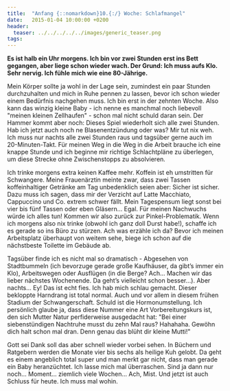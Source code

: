 ```yaml
---
title:  "Anfang {::nomarkdown}10.{:/} Woche: Schlafmangel"
date:   2015-01-04 10:00:00 +0200
header:
  teaser: ../../../../../images/generic_teaser.png
tags:
---
```

**Es ist halb ein Uhr morgens. Ich bin vor zwei Stunden erst ins Bett gegangen, aber liege schon wieder wach. Der Grund: Ich muss aufs Klo. Sehr nervig. Ich fühle mich wie eine 80-Jährige.**

Mein Körper sollte ja wohl in der Lage sein, zumindest ein paar Stunden durchzuhalten und mich in Ruhe pennen zu lassen, bevor ich schon wieder einem Bedürfnis nachgehen muss. Ich bin erst in der zehnten Woche. Also kann das winzig kleine Baby - ich nenne es manchmal noch liebevoll "meinen kleinen Zellhaufen" - schon mal nicht schuld daran sein. Der Hammer kommt aber noch: Dieses Spiel wiederholt sich alle zwei Stunden. Hab ich jetzt auch noch ne Blasenentzündung oder was? Mir tut nix weh. Ich muss nur nachts alle zwei Stunden raus und tagsüber gerne auch im 20-Minuten-Takt. Für meinen Weg in die Weg in die Arbeit brauche ich eine knappe Stunde und ich beginne mir richtige Schlachtpläne zu überlegen, um diese Strecke ohne Zwischenstopps zu absolvieren.

Ich trinke morgens extra keinen Kaffee mehr. Koffein ist eh umstritten für Schwangere. Meine Frauenärztin meinte zwar, dass zwei Tassen koffeinhaltiger Getränke am Tag unbedenklich seien aber: Sicher ist sicher. Dazu muss ich sagen, dass mir der Verzicht auf Latte Macchiato, Cappuccino und Co. extrem schwer fällt. Mein Tagespensum liegt sonst bei vier bis fünf Tassen oder eben Gläsern... Egal. Für meinen Nachwuchs würde ich alles tun! Kommen wir also zurück zur Pinkel-Problematik. Wenn ich morgens also nix trinke (obwohl ich ganz doll Durst habe!), schaffe ich es gerade so ins Büro zu stürzen. Ach was erzähle ich da? Bevor ich meinen Arbeitsplatz überhaupt von weitem sehe, biege ich schon auf die nächstbeste Toilette im Gebäude ab.

Tagsüber finde ich es nicht mal so dramatisch - Abgesehen von Stadtbummeln (ich bevorzuge gerade große Kaufhäuser, da gibt’s immer ein Klo), Arbeitswegen oder Ausflügen (in die Berge? Ach... Machen wir das lieber nächstes Wochenende. Da geht’s vielleicht schon besser...). Aber nachts... Ey! Das ist echt fies. Ich hab mich schlau gemacht. Dieser bekloppte Harndrang ist total normal. Auch und vor allem in diesem frühen Stadium der Schwangerschaft. Schuld ist die Hormonumstellung. Ich persönlich glaube ja, dass diese Nummer eine Art Vorbereitungskurs ist, den sich Mutter Natur perfiderweise ausgedacht hat: "Bei einer siebenstündigen Nachtruhe musst du zehn Mal raus? Hahahaha. Gewöhn dich halt schon mal dran. Denn genau das blüht dir kleine Mutti!"

Gott sei Dank soll das aber schnell wieder vorbei sehen. In Büchern und Ratgebern werden die Monate vier bis sechs als heilige Kuh gelobt. Da geht es einem angeblich total super und man merkt gar nicht, dass man gerade ein Baby heranzüchtet. Ich lasse mich mal überraschen. Sind ja dann nur noch... Moment... ziemlich viele Wochen... Ach, Mist. Und jetzt ist auch Schluss für heute. Ich muss mal wohin.
